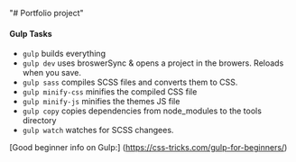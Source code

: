 "# Portfolio project"

#### Gulp Tasks

- `gulp` builds everything
- `gulp dev` uses broswerSync & opens a project in the browers. Reloads when you save.
- `gulp sass` compiles SCSS files and converts them to CSS.
- `gulp minify-css` minifies the compiled CSS file
- `gulp minify-js` minifies the themes JS file
- `gulp copy` copies dependencies from node_modules to the tools directory
- `gulp watch` watches for SCSS changees.

[Good beginner info on Gulp:]
(https://css-tricks.com/gulp-for-beginners/)
